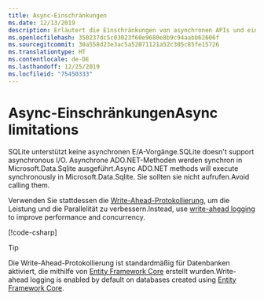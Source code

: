 ```yaml
---
title: Async-Einschränkungen
ms.date: 12/13/2019
description: Erläutert die Einschränkungen von asynchronen APIs und einige Alternativen, die Sie stattdessen verwenden können
ms.openlocfilehash: 350237dc5c03023f60e9680e8b9c94aabb62606f
ms.sourcegitcommit: 30a558d23e3ac5a52071121a52c305c85fe15726
ms.translationtype: HT
ms.contentlocale: de-DE
ms.lasthandoff: 12/25/2019
ms.locfileid: "75450333"
---
```

# <a name="async-limitations"></a><span data-ttu-id="2f4d2-103">Async-Einschränkungen</span><span class="sxs-lookup"><span data-stu-id="2f4d2-103">Async limitations</span></span>

<span data-ttu-id="2f4d2-104">SQLite unterstützt keine asynchronen E/A-Vorgänge.</span><span class="sxs-lookup"><span data-stu-id="2f4d2-104">SQLite doesn't support asynchronous I/O.</span></span> <span data-ttu-id="2f4d2-105">Asynchrone ADO.NET-Methoden werden synchron in Microsoft.Data.Sqlite ausgeführt.</span><span class="sxs-lookup"><span data-stu-id="2f4d2-105">Async ADO.NET methods will execute synchronously in Microsoft.Data.Sqlite.</span></span> <span data-ttu-id="2f4d2-106">Sie sollten sie nicht aufrufen.</span><span class="sxs-lookup"><span data-stu-id="2f4d2-106">Avoid calling them.</span></span>

<span data-ttu-id="2f4d2-107">Verwenden Sie stattdessen die [Write-Ahead-Protokollierung](https://www.sqlite.org/wal.html), um die Leistung und die Parallelität zu verbessern.</span><span class="sxs-lookup"><span data-stu-id="2f4d2-107">Instead, use [write-ahead logging](https://www.sqlite.org/wal.html) to improve performance and concurrency.</span></span>

[!code-csharp[](../../../../samples/snippets/standard/data/sqlite/AsyncSample/Program.cs?name=snippet_WAL)]

> [!TIP]
> <span data-ttu-id="2f4d2-108">Die Write-Ahead-Protokollierung ist standardmäßig für Datenbanken aktiviert, die mithilfe von [Entity Framework Core](/ef/core/) erstellt wurden.</span><span class="sxs-lookup"><span data-stu-id="2f4d2-108">Write-ahead logging is enabled by default on databases created using [Entity Framework Core](/ef/core/).</span></span>
